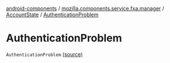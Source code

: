 [android-components](../../index.md) / [mozilla.components.service.fxa.manager](../index.md) / [AccountState](index.md) / [AuthenticationProblem](./-authentication-problem.md)

# AuthenticationProblem

`AuthenticationProblem` [(source)](https://github.com/mozilla-mobile/android-components/blob/master/components/service/firefox-accounts/src/main/java/mozilla/components/service/fxa/manager/State.kt#L15)